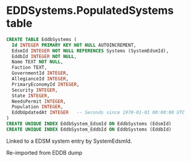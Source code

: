 # EDDSystems.PopulatedSystems table

```sql
CREATE TABLE EddbSystems (
  Id INTEGER PRIMARY KEY NOT NULL AUTOINCREMENT,
  EdsmId INTEGER NOT NULL REFERENCES Systems (SystemEdsmId),
  EddbId INTEGER NOT NULL,
  Name TEXT NOT NULL,
  Faction TEXT,
  GovernmentId INTEGER,
  AllegianceId INTEGER,
  PrimaryEconomyId INTEGER,
  Security INTEGER,
  State INTEGER,
  NeedsPermit INTEGER,
  Population INTEGER,
  EddbUpdatedAt INTEGER   -- Seconds since 1970-01-01 00:00:00 UTC
)
CREATE UNIQUE INDEX EddbSystem_EdsmId ON EddbSystems (EdsmId)
CREATE UNIQUE INDEX EddbSystem_EddbId ON EddbSystems (EddbId)
```

Linked to a EDSM system entry by SystemEdsmId.

Re-imported from EDDB dump
